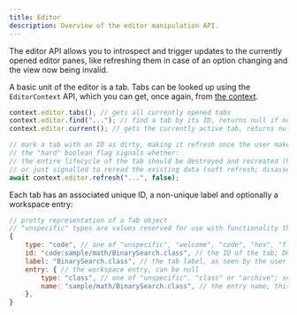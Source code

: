 ```yaml
---
title: Editor
description: Overview of the editor manipulation API.
---
```


The editor API allows you to introspect and trigger updates to the currently opened editor panes, like refreshing them in case of an option changing and the view now being invalid.

A basic unit of the editor is a tab. Tabs can be looked up using the `EditorContext` API, which you can get, once again, from [the context](/script/#context).

```js
context.editor.tabs(); // gets all currently opened tabs
context.editor.find("..."); // find a tab by its ID, returns null if not found
context.editor.current(); // gets the currently active tab, returns null if there's no active tab

// mark a tab with an ID as dirty, making it refresh once the user makes it active
// the "hard" boolean flag signals whether:
// the entire lifecycle of the tab should be destroyed and recreated (hard refresh; the workspace entry should be read again, triggering a preload event)
// or just signalled to reread the existing data (soft refresh; disassembling/reading)
await context.editor.refresh("...", false);
```

Each tab has an associated unique ID, a non-unique label and optionally a workspace entry:

```js
// pretty representation of a Tab object
// "unspecific" types are values reserved for use with functionality that does not have an API variant yet
{
    type: "code", // one of "unspecific", "welcome", "code", "hex", "flow_graph" or "image"; see the TabType type
    id: "code:sample/math/BinarySearch.class", // the ID of the tab; DO NOT parse this, the structure is an implementation detail!
    label: "BinarySearch.class", // the tab label, as seen by the user
    entry: { // the workspace entry, can be null
        type: "class", // one of "unspecific", "class" or "archive"; see the EntryType type
        name: "sample/math/BinarySearch.class", // the entry name, this is the workspace path
    },
}
```
